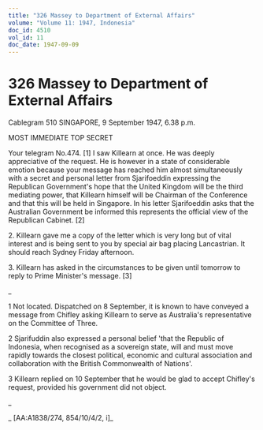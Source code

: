 ```yaml
---
title: "326 Massey to Department of External Affairs"
volume: "Volume 11: 1947, Indonesia"
doc_id: 4510
vol_id: 11
doc_date: 1947-09-09
---
```


# 326 Massey to Department of External Affairs

Cablegram 510 SINGAPORE, 9 September 1947, 6.38 p.m.

MOST IMMEDIATE TOP SECRET

Your telegram No.474. [1] I saw Killearn at once. He was deeply appreciative of the request. He is however in a state of considerable emotion because your message has reached him almost simultaneously with a secret and personal letter from Sjarifoeddin expressing the Republican Government's hope that the United Kingdom will be the third mediating power, that Killearn himself will be Chairman of the Conference and that this will be held in Singapore. In his letter Sjarifoeddin asks that the Australian Government be informed this represents the official view of the Republican Cabinet. [2]

2\. Killearn gave me a copy of the letter which is very long but of vital interest and is being sent to you by special air bag placing Lancastrian. It should reach Sydney Friday afternoon.

3\. Killearn has asked in the circumstances to be given until tomorrow to reply to Prime Minister's message. [3]

_

1 Not located. Dispatched on 8 September, it is known to have conveyed a message from Chifley asking Killearn to serve as Australia's representative on the Committee of Three.

2 Sjarifuddin also expressed a personal belief 'that the Republic of Indonesia, when recognised as a sovereign state, will and must move rapidly towards the closest political, economic and cultural association and collaboration with the British Commonwealth of Nations'.

3 Killearn replied on 10 September that he would be glad to accept Chifley's request, provided his government did not object.

_

_ [AA:A1838/274, 854/10/4/2, i]_
